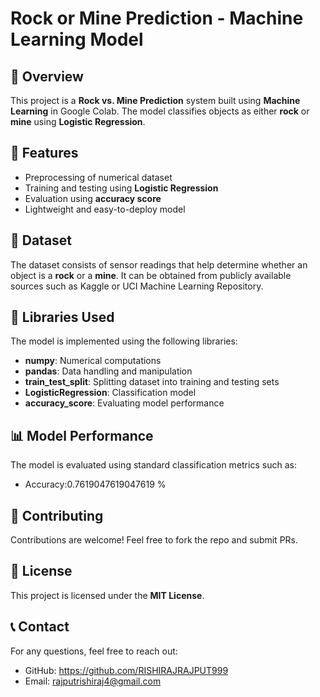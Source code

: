 # Rock or Mine Prediction - Machine Learning Model

## 📌 Overview
This project is a **Rock vs. Mine Prediction** system built using **Machine Learning** in Google Colab. The model classifies objects as either **rock** or **mine** using **Logistic Regression**.

## 🚀 Features
- Preprocessing of numerical dataset
- Training and testing using **Logistic Regression**
- Evaluation using **accuracy score**
- Lightweight and easy-to-deploy model

## 📂 Dataset
The dataset consists of sensor readings that help determine whether an object is a **rock** or a **mine**. It can be obtained from publicly available sources such as Kaggle or UCI Machine Learning Repository.

## 📜 Libraries Used
The model is implemented using the following libraries:
- **numpy**: Numerical computations
- **pandas**: Data handling and manipulation
- **train_test_split**: Splitting dataset into training and testing sets
- **LogisticRegression**: Classification model
- **accuracy_score**: Evaluating model performance

## 📊 Model Performance
The model is evaluated using standard classification metrics such as:
- Accuracy:0.7619047619047619 %

## 🤝 Contributing
Contributions are welcome! Feel free to fork the repo and submit PRs.

## 📜 License
This project is licensed under the **MIT License**.

## 📞 Contact
For any questions, feel free to reach out:
- GitHub: https://github.com/RISHIRAJRAJPUT999
- Email: rajputrishiraj4@gmail.com

